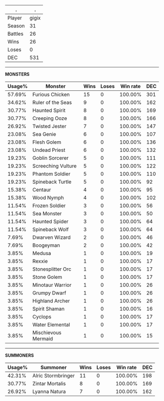 .|.
|-|-
Player|gigix
Season|31
Battles|26
Wins|26
Loses|0
DEC|531

---
**MONSTERS**

Usage%|Monster|Wins|Loses|Win rate|DEC|
-|-|-|-|-|-|
57.69%|Furious Chicken|15|0|100.00%|301|
34.62%|Ruler of the Seas|9|0|100.00%|162|
30.77%|Haunted Spirit|8|0|100.00%|169|
30.77%|Creeping Ooze|8|0|100.00%|166|
26.92%|Twisted Jester|7|0|100.00%|147|
23.08%|Sea Genie|6|0|100.00%|107|
23.08%|Flesh Golem|6|0|100.00%|136|
23.08%|Undead Priest|6|0|100.00%|132|
19.23%|Goblin Sorcerer|5|0|100.00%|111|
19.23%|Screeching Vulture|5|0|100.00%|122|
19.23%|Phantom Soldier|5|0|100.00%|110|
19.23%|Spineback Turtle|5|0|100.00%|92|
15.38%|Centaur|4|0|100.00%|95|
15.38%|Wood Nymph|4|0|100.00%|102|
11.54%|Frozen Soldier|3|0|100.00%|56|
11.54%|Sea Monster|3|0|100.00%|50|
11.54%|Haunted Spider|3|0|100.00%|64|
11.54%|Spineback Wolf|3|0|100.00%|64|
7.69%|Dwarven Wizard|2|0|100.00%|46|
7.69%|Boogeyman|2|0|100.00%|42|
3.85%|Medusa|1|0|100.00%|19|
3.85%|Rexxie|1|0|100.00%|17|
3.85%|Stonesplitter Orc|1|0|100.00%|17|
3.85%|Stone Golem|1|0|100.00%|17|
3.85%|Minotaur Warrior|1|0|100.00%|26|
3.85%|Grumpy Dwarf|1|0|100.00%|26|
3.85%|Highland Archer|1|0|100.00%|26|
3.85%|Spirit Shaman|1|0|100.00%|16|
3.85%|Cyclops|1|0|100.00%|17|
3.85%|Water Elemental|1|0|100.00%|17|
3.85%|Mischievous Mermaid|1|0|100.00%|15|

---
**SUMMONERS**

Usage%|Summoner|Wins|Loses|Win rate|DEC|
-|-|-|-|-|-|
42.31%|Alric Stormbringer|11|0|100.00%|198|
30.77%|Zintar Mortalis|8|0|100.00%|169|
26.92%|Lyanna Natura|7|0|100.00%|162|
